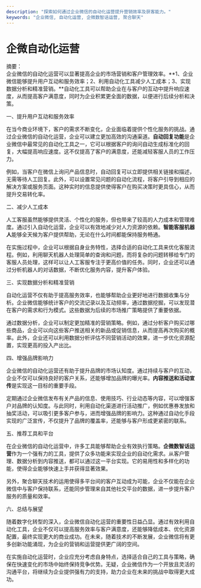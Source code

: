 ```yaml
---
description: "探索如何通过企业微信的自动化运营提升营销效率及获客能力。"
keywords: "企业微信, 自动化运营, 企微数智话运营, 聚合聊天"
---
```

# 企微自动化运营

摘要：  
企业微信的自动化运营可以显著提高企业的市场营销和客户管理效率。**1、企业微信能够提升用户互动和服务效率；2、利用自动化工具减少人工成本；3、实现数据分析和精准营销。**自动化工具可以帮助企业在与客户的互动中提升响应速度，从而提高客户满意度，同时为企业积累更全面的数据，以便进行后续分析和决策。

一、提升用户互动和服务效率

在当今商业环境下，客户的需求不断变化，企业面临着提供个性化服务的挑战。通过企业微信的自动化运营，企业可以建立更加高效的沟通渠道。**自动回复功能**是企业微信中最常见的自动化工具之一，它可以根据客户的询问自动生成标准化的回复，大幅提高响应速度。这不仅提高了客户的满意度，还能减轻客服人员的工作压力。

例如，当客户在微信上询问产品信息时，自动回复可以立即提供相关链接和描述，无需等待人工回复。此外，可以设置常见问题的自动化流程，将客户引导到相应的解决方案或服务页面。这种实时的信息提供使得客户在购买决策时更具信心，从而提升交易转化率。

二、减少人工成本

人工客服虽然能够提供灵活、个性化的服务，但也带来了较高的人力成本和管理难度。通过引入自动化运营，企业可以有效地减少对人力资源的依赖。**智能客服机器人**能够全天候为客户提供帮助，无论在什么时间都能保持服务畅通。

在实施过程中，企业可以根据自身业务特性，选择合适的自动化工具来优化客服流程。例如，利用聊天机器人处理简单的查询和问题，而将复杂的问题转移给专门的客服人员处理，这样可以让人工客服专注于更高价值的任务。同时，企业还可以通过分析机器人的对话数据，不断优化服务内容，提升客户体验。

三、实现数据分析和精准营销

自动化运营不仅有助于提高服务效率，也能够帮助企业更好地进行数据收集与分析。企业微信能够统计客户的交流记录以及互动频率，通过数据挖掘，可以发现潜在客户的需求和行为模式。这些数据为后续的市场推广策略提供了重要依据。

通过数据分析，企业可以制定更加精准的营销策略。例如，通过分析客户购买过哪些商品，企业可以向这些客户推送相关的新品或促销信息，从而提高再次购买的概率。此外，企业还可以利用数据分析评估不同营销活动的效果，进一步优化资源配置，实现更高的投入产出比。

四、增强品牌影响力

企业微信的自动化运营还有助于提升品牌的市场认知度。通过持续与客户的互动，企业不仅可以保持良好的客户关系，还能够增加品牌的曝光率。**内容推送和活动宣传**是实现这一目标的重要手段。

定期通过企业微信发布有关产品的信息、使用技巧、行业动态等内容，可以增强客户对品牌的认知度。与此同时，利用自动化渠道进行活动推广，例如优惠券发放和抽奖活动，可以吸引更多客户参与，进而增强品牌的影响力。这种通过自动化手段实现的广泛宣传，不仅提升了品牌的覆盖率，还能够与客户形成更紧密的联系。

五、推荐工具和平台

在企业微信的自动化运营中，许多工具能够帮助企业有效执行策略。**企微数智话运营**作为一个强有力的工具，提供了众多功能来实现企业的自动化需求。从客户管理、数据分析到内容推送，都可以通过这一平台实现。它的易用性和多样化的功能，使得企业能够快速上手并获得显著效果。

另外，聚合聊天技术的运用使得多平台间的客户互动成为可能，企业不仅能在企业微信中与客户保持联系，还能同步管理来自其他社交平台的数据，进一步提升客户服务的质量和效率。

六、总结与展望

随着数字化转型的深入，企业微信自动化运营的重要性日益凸显。通过有效利用自动化工具，企业不仅可以提高服务效率与客户满意度，还能够降低成本、优化资源配置，最终实现更大的商业成功。在未来，随着技术的不断发展，企业微信将有更多创新功能涌现，为企业的营销和运营提供更广阔的空间。

在实施自动化运营时，企业应充分考虑自身特点，选择适合自己的工具与策略，确保在快速变化的市场中始终保持竞争优势。无疑，企业微信作为一个开放且灵活的沟通平台，将继续为企业提供强有力的支持，助力企业在未来的挑战中取得更大成功。
